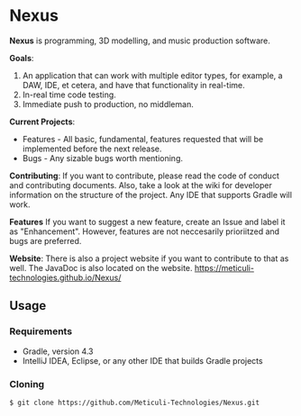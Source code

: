 # Nexus
**Nexus** is programming, 3D modelling, and music production software.

**Goals**: 
1. An application that can work with multiple editor types, for example, a DAW, IDE, et cetera, and have that functionality in real-time.
2. In-real time code testing.
3. Immediate push to production, no middleman.

**Current Projects**:
* Features - All basic, fundamental, features requested that will be implemented before the next release.
* Bugs - Any sizable bugs worth mentioning.

**Contributing**:
If you want to contribute, please read the code of conduct and contributing documents. Also, take a look at the wiki for developer information on the structure of the project. Any IDE that supports Gradle will work.

**Features**
If you want to suggest a new feature, create an Issue and label it as "Enhancement". However, features are not neccesarily prioriitzed and bugs are preferred. 

**Website**:
There is also a project website if you want to contribute to that as well. 
The JavaDoc is also located on the website.
https://meticuli-technologies.github.io/Nexus/

## Usage
### Requirements
- Gradle, version 4.3
- IntelliJ IDEA, Eclipse, or any other IDE that builds Gradle projects
### Cloning
```
$ git clone https://github.com/Meticuli-Technologies/Nexus.git
```
